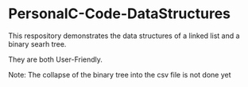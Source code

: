 # PersonalC-Code-DataStructures

This respository demonstrates the data structures of a linked list and a binary
searh tree.

They are both User-Friendly.

Note: The collapse of the binary tree into the csv file is not done yet
